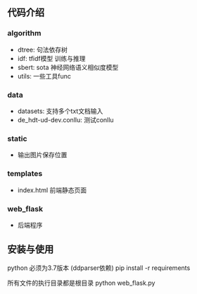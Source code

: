 
## 代码介绍
### algorithm
+ dtree: 句法依存树
+ idf: tfidf模型 训练与推理
+ sbert: sota 神经网络语义相似度模型
+ utils: 一些工具func

### data
+ datasets: 支持多个txt文档输入
+ de_hdt-ud-dev.conllu: 测试conllu

### static 
+ 输出图片保存位置

### templates
+ index.html 前端静态页面

### web_flask
+ 后端程序



## 安装与使用
python 必须为3.7版本 (ddparser依赖)
pip install -r requirements


所有文件的执行目录都是根目录
python web_flask.py